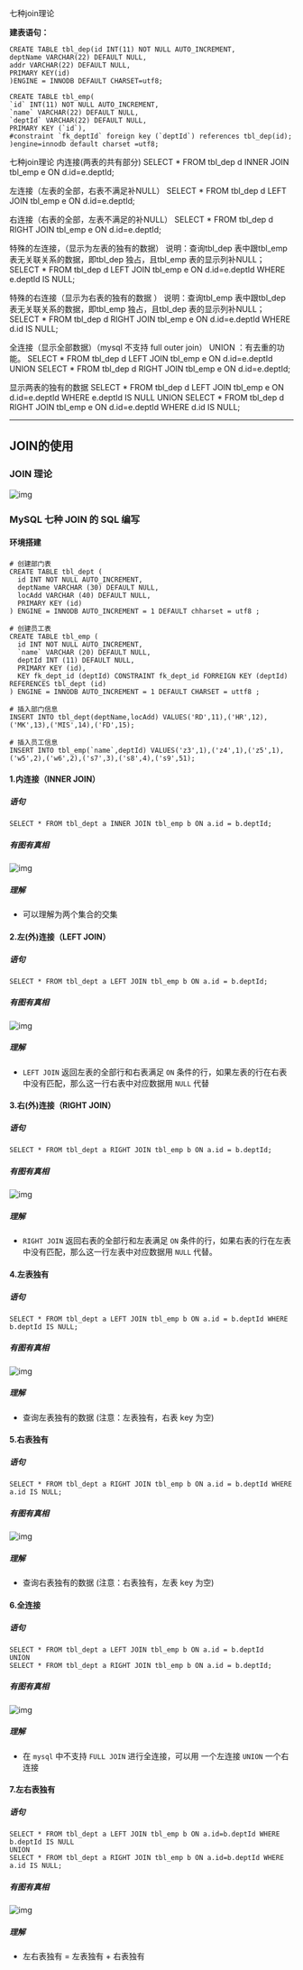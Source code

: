 七种join理论



**建表语句：**

``` mysql
CREATE TABLE tbl_dep(id INT(11) NOT NULL AUTO_INCREMENT,
deptName VARCHAR(22) DEFAULT NULL,
addr VARCHAR(22) DEFAULT NULL,
PRIMARY KEY(id)
)ENGINE = INNODB DEFAULT CHARSET=utf8;

CREATE TABLE tbl_emp(
`id` INT(11) NOT NULL AUTO_INCREMENT,
`name` VARCHAR(22) DEFAULT NULL,
`deptId` VARCHAR(22) DEFAULT NULL,
PRIMARY KEY (`id`),
#constraint `fk_deptId` foreign key (`deptId`) references tbl_dep(id);
)engine=innodb default charset =utf8;
```

七种join理论
内连接(两表的共有部分)
SELECT * FROM tbl_dep d INNER JOIN tbl_emp e ON d.id=e.deptId;

左连接（左表的全部，右表不满足补NULL）
SELECT * FROM tbl_dep d LEFT JOIN tbl_emp e ON d.id=e.deptId;

右连接（右表的全部，左表不满足的补NULL）
SELECT * FROM tbl_dep d RIGHT JOIN tbl_emp e ON d.id=e.deptId;

特殊的左连接，（显示为左表的独有的数据）
说明：查询tbl_dep 表中跟tbl_emp 表无关联关系的数据，即tbl_dep 独占，且tbl_emp 表的显示列补NULL；
SELECT * FROM tbl_dep d LEFT JOIN tbl_emp e ON d.id=e.deptId WHERE e.deptId IS NULL;

特殊的右连接（显示为右表的独有的数据 ）
说明：查询tbl_emp 表中跟tbl_dep 表无关联关系的数据，即tbl_emp 独占，且tbl_dep 表的显示列补NULL；
SELECT * FROM tbl_dep d RIGHT JOIN tbl_emp e ON d.id=e.deptId WHERE d.id IS NULL;

全连接（显示全部数据）（mysql 不支持 full outer join）
UNION ：有去重的功能。
SELECT * FROM tbl_dep d LEFT JOIN tbl_emp e ON d.id=e.deptId UNION
SELECT * FROM tbl_dep d RIGHT JOIN tbl_emp e ON d.id=e.deptId;

显示两表的独有的数据
SELECT * FROM tbl_dep d LEFT JOIN tbl_emp e ON d.id=e.deptId WHERE e.deptId IS NULL UNION
SELECT * FROM tbl_dep d RIGHT JOIN tbl_emp e ON d.id=e.deptId WHERE d.id IS NULL;



------

## JOIN的使用

### JOIN 理论

![img](https://filescdn.proginn.com/0e1656225977919363e704c662c92332/d93202aac70388f4f8ab66caecd63c7c.webp)

### MySQL 七种 JOIN 的 SQL 编写

#### 环境搭建

```
# 创建部门表
CREATE TABLE tbl_dept (
  id INT NOT NULL AUTO_INCREMENT,
  deptName VARCHAR (30) DEFAULT NULL,
  locAdd VARCHAR (40) DEFAULT NULL,
  PRIMARY KEY (id)
) ENGINE = INNODB AUTO_INCREMENT = 1 DEFAULT chharset = utf8 ;

# 创建员工表
CREATE TABLE tbl_emp (
  id INT NOT NULL AUTO_INCREMENT,
  `name` VARCHAR (20) DEFAULT NULL,
  deptId INT (11) DEFAULT NULL,
  PRIMARY KEY (id),
  KEY fk_dept_id (deptId) CONSTRAINT fk_dept_id FORREIGN KEY (deptId) REFERENCES tbl_dept (id)
) ENGINE = INNODB AUTO_INCREMENT = 1 DEFAULT CHARSET = uttf8 ;

# 插入部门信息
INSERT INTO tbl_dept(deptName,locAdd) VALUES('RD',11),('HR',12),('MK',13),('MIS',14),('FD',15);

# 插入员工信息
INSERT INTO tbl_emp(`name`,deptId) VALUES('z3',1),('z4',1),('z5',1),('w5',2),('w6',2),('s7',3),('s8',4),('s9',51);
```

#### 1.内连接（INNER JOIN）

##### 语句

```
SELECT * FROM tbl_dept a INNER JOIN tbl_emp b ON a.id = b.deptId;
```

##### 有图有真相

![img](https://filescdn.proginn.com/98f6bef29ec6a2a4c3f775d3a88a14de/5a6314df8953585daa01d801c8cb3940.webp)

##### 理解

- 可以理解为两个集合的交集

#### 2.左(外)连接（LEFT JOIN）

##### 语句

```
SELECT * FROM tbl_dept a LEFT JOIN tbl_emp b ON a.id = b.deptId;
```

##### 有图有真相

![img](https://filescdn.proginn.com/6c4b3419aba51e4b9dac5d366babfc2a/a89ae5357033c21872d8e32238caa291.webp)

##### 理解

- `LEFT JOIN` 返回左表的全部行和右表满足 `ON` 条件的行，如果左表的行在右表中没有匹配，那么这一行右表中对应数据用 `NULL` 代替

#### 3.右(外)连接（RIGHT JOIN）

##### 语句

```
SELECT * FROM tbl_dept a RIGHT JOIN tbl_emp b ON a.id = b.deptId;
```

##### 有图有真相

![img](https://filescdn.proginn.com/6c77e609d7cd4bdb126f26ccffcfdf10/5de55eb1a900b756258cbfd44ea5b787.webp)

##### 理解

- `RIGHT JOIN` 返回右表的全部行和左表满足 `ON` 条件的行，如果右表的行在左表中没有匹配，那么这一行左表中对应数据用 `NULL` 代替。

#### 4.左表独有

##### 语句

```
SELECT * FROM tbl_dept a LEFT JOIN tbl_emp b ON a.id = b.deptId WHERE b.deptId IS NULL;
```

##### 有图有真相

![img](https://filescdn.proginn.com/2fafb6b5ff26d8422e93d5c0cdc9f3bc/385397ac2450e948bf93de5c0998d494.webp)

##### 理解

- 查询左表独有的数据 (注意：左表独有，右表 key 为空)

#### 5.右表独有

##### 语句

```
SELECT * FROM tbl_dept a RIGHT JOIN tbl_emp b ON a.id = b.deptId WHERE a.id IS NULL;
```

##### 有图有真相

![img](https://filescdn.proginn.com/0c17e66bebeb555f66e83146ee311bfb/36ed501f769584586737a7ecd8f36baa.webp)

##### 理解

- 查询右表独有的数据 (注意：右表独有，左表 key 为空)

#### 6.全连接

##### 语句

```
SELECT * FROM tbl_dept a LEFT JOIN tbl_emp b ON a.id = b.deptId 
UNION
SELECT * FROM tbl_dept a RIGHT JOIN tbl_emp b ON a.id = b.deptId;
```

##### 有图有真相

![img](https://filescdn.proginn.com/677210d5ea1eb67dec44f7c14b7056da/1a11a1d405b59c3903ddd818c33909b2.webp)

##### 理解

- 在 `mysql` 中不支持 `FULL JOIN` 进行全连接，可以用 一个左连接 `UNION` 一个右连接

#### 7.左右表独有

##### 语句

```
SELECT * FROM tbl_dept a LEFT JOIN tbl_emp b ON a.id=b.deptId WHERE b.deptId IS NULL
UNION
SELECT * FROM tbl_dept a RIGHT JOIN tbl_emp b ON a.id=b.deptId WHERE a.id IS NULL;
```

##### 有图有真相

![img](https://filescdn.proginn.com/284661a896e0724d798f3e9679aee2c8/5262b55df9bcb82ef6e754157f8e30cd.webp)

##### 理解

- 左右表独有 = 左表独有 + 右表独有

    